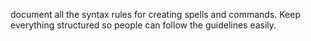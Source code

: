 document all the syntax rules for creating spells and commands. Keep everything structured so people can follow the guidelines easily.

